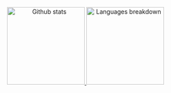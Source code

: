 

<div align="center">
  <a href="https://github.com/f4rsantos">
  <img height="180em" src="https://github-readme-stats.vercel.app/api?username=f4rsantos&show_icons=true&theme=tokyonight&include_all_commits=true&hide_rank=true&count_private=true" alt="Github stats" />
  <img height="180em" src="https://github-readme-stats.vercel.app/api/top-langs/?username=f4rsantos&layout=compact&langs_count=5&theme=tokyonight" alt="Languages breakdown" />
</div>
<!--
**f4rsantos/f4rsantos** is a ✨ _special_ ✨ repository because its `README.md` (this file) appears on your GitHub profile.

Here are some ideas to get you started:

- 🔭 I’m currently working on ...
- 🌱 I’m currently learning ...
- 👯 I’m looking to collaborate on ...
- 🤔 I’m looking for help with ...
- 💬 Ask me about ...
- 📫 How to reach me: ...
- 😄 Pronouns: ...
- ⚡ Fun fact: ...
-->

